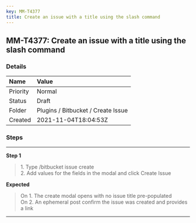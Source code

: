 ```yaml
---
key: MM-T4377
title: Create an issue with a title using the slash command
---
```


## MM-T4377: Create an issue with a title using the slash command

### Details

| Name     | Value                              |
| :------- | :--------------------------------- |
| Priority | Normal                             |
| Status   | Draft                              |
| Folder   | Plugins / Bitbucket / Create Issue |
| Created  | 2021-11-04T18:04:53Z               |

### Steps

<hr/>

**Step 1**

> <article>1. Type /bitbucket issue create<br />2. Add values for the fields in the modal and click Create Issue</article>

**Expected**

> <article>On 1. The create modal opens with no issue title pre-populated<br />On 2. An ephemeral post confirm the issue was created and provides a link</article>

<hr/>
